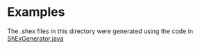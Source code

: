# Examples
The .shex files in this directory were generated using the code in [ShExGenerator.java](http://gforge.hl7.org/gf/project/fhir/scmsvn/?action=browse&path=%2F*checkout*%2Ftrunk%2Fbuild%2Fimplementations%2Fjava%2Forg.hl7.fhir.dstu3%2Fsrc%2Forg%2Fhl7%2Ffhir%2Fdstu3%2Futils%2FShExGenerator.java)